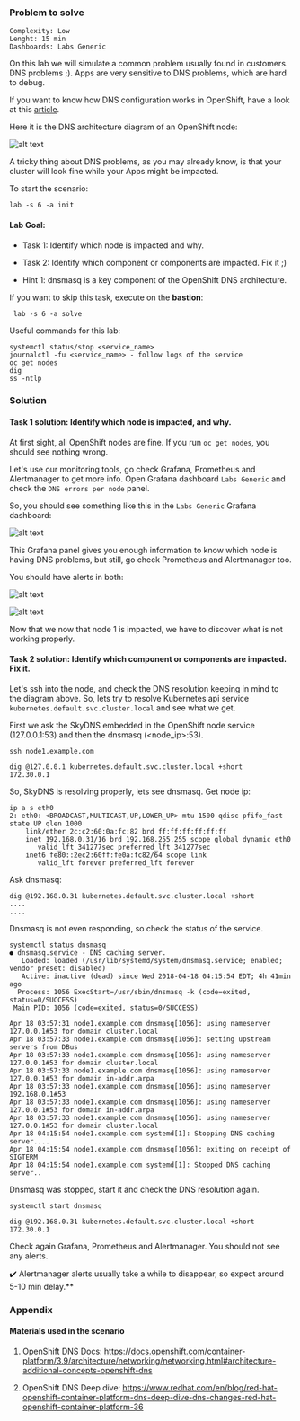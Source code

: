 ### Problem to solve

```
Complexity: Low
Lenght: 15 min
Dashboards: Labs Generic
```

On this lab we will simulate a common problem usually found in customers. DNS problems ;).
Apps are very sensitive to DNS problems, which are hard to debug.

If you want to know how DNS configuration works in OpenShift, have a look at this [article](https://www.redhat.com/en/blog/red-hat-openshift-container-platform-dns-deep-dive-dns-changes-red-hat-openshift-container-platform-36).

Here it is the DNS architecture diagram of an OpenShift node:

![alt text](img/img0-dns-diagram.png)

A tricky thing about DNS problems, as you may already know, is that your cluster will look fine while your Apps might be impacted.

To start the scenario:
```
lab -s 6 -a init
```

#### Lab Goal:

* Task 1: Identify which node is impacted and why.

* Task 2: Identify which component or components are impacted. Fix it ;)

* Hint 1: dnsmasq is a key component of the OpenShift DNS architecture.


If you want to skip this task, execute on the <b>bastion</b>:
```
 lab -s 6 -a solve
```

Useful commands for this lab:

```
systemctl status/stop <service_name>
journalctl -fu <service_name> - follow logs of the service
oc get nodes
dig
ss -ntlp
```

### Solution

#### Task 1 solution: Identify which node is impacted, and why.

At first sight, all OpenShift nodes are fine. If you run `oc get nodes`,
you should see nothing wrong.

Let's use our monitoring tools, go check Grafana, Prometheus and Alertmanager to get more info. Open Grafana dashboard `Labs Generic` and check the `DNS errors per node` panel.

So, you should see something like this in the `Labs Generic` Grafana dashboard:

![alt text](img/img2-grafana-dns-errors.png)

This Grafana panel gives you enough information to know which node is having DNS problems, but still, go check Prometheus and Alertmanager too.

You should have alerts in both:

![alt text](img/img1-alertmanager-dns-alert.png)

![alt text](img/img3-prom-dns-alert.png)

Now that we now that node 1 is impacted, we have to discover what is not working properly.

#### Task 2 solution: Identify which component or components are impacted. Fix it.

Let's ssh into the node, and check the DNS resolution keeping in mind to the diagram above. So, lets try to resolve Kubernetes api service `kubernetes.default.svc.cluster.local` and see what we get.

First we ask the SkyDNS embedded in the OpenShift node service (127.0.0.1:53) and then the dnsmasq (<node_ip>:53).

```
ssh node1.example.com

dig @127.0.0.1 kubernetes.default.svc.cluster.local +short
172.30.0.1
```

So, SkyDNS is resolving properly, lets see dnsmasq. Get node ip:

```
ip a s eth0
2: eth0: <BROADCAST,MULTICAST,UP,LOWER_UP> mtu 1500 qdisc pfifo_fast state UP qlen 1000
    link/ether 2c:c2:60:0a:fc:82 brd ff:ff:ff:ff:ff:ff
    inet 192.168.0.31/16 brd 192.168.255.255 scope global dynamic eth0
       valid_lft 341277sec preferred_lft 341277sec
    inet6 fe80::2ec2:60ff:fe0a:fc82/64 scope link
       valid_lft forever preferred_lft forever

```

Ask dnsmasq:

```
dig @192.168.0.31 kubernetes.default.svc.cluster.local +short
....
....
```

Dnsmasq is not even responding, so check the status of the service.

```
systemctl status dnsmasq
● dnsmasq.service - DNS caching server.
   Loaded: loaded (/usr/lib/systemd/system/dnsmasq.service; enabled; vendor preset: disabled)
   Active: inactive (dead) since Wed 2018-04-18 04:15:54 EDT; 4h 41min ago
  Process: 1056 ExecStart=/usr/sbin/dnsmasq -k (code=exited, status=0/SUCCESS)
 Main PID: 1056 (code=exited, status=0/SUCCESS)

Apr 18 03:57:31 node1.example.com dnsmasq[1056]: using nameserver 127.0.0.1#53 for domain cluster.local
Apr 18 03:57:33 node1.example.com dnsmasq[1056]: setting upstream servers from DBus
Apr 18 03:57:33 node1.example.com dnsmasq[1056]: using nameserver 127.0.0.1#53 for domain cluster.local
Apr 18 03:57:33 node1.example.com dnsmasq[1056]: using nameserver 127.0.0.1#53 for domain in-addr.arpa
Apr 18 03:57:33 node1.example.com dnsmasq[1056]: using nameserver 192.168.0.1#53
Apr 18 03:57:33 node1.example.com dnsmasq[1056]: using nameserver 127.0.0.1#53 for domain in-addr.arpa
Apr 18 03:57:33 node1.example.com dnsmasq[1056]: using nameserver 127.0.0.1#53 for domain cluster.local
Apr 18 04:15:54 node1.example.com systemd[1]: Stopping DNS caching server....
Apr 18 04:15:54 node1.example.com dnsmasq[1056]: exiting on receipt of SIGTERM
Apr 18 04:15:54 node1.example.com systemd[1]: Stopped DNS caching server..
```

Dnsmasq was stopped, start it and check the DNS resolution again.

```
systemctl start dnsmasq

dig @192.168.0.31 kubernetes.default.svc.cluster.local +short
172.30.0.1
```

Check again Grafana, Prometheus and Alertmanager. You should not see any alerts.

:heavy_check_mark: Alertmanager alerts usually take a while to disappear, so expect around 5-10 min delay.**

### Appendix

#### Materials used in the scenario

1. OpenShift DNS Docs:
https://docs.openshift.com/container-platform/3.9/architecture/networking/networking.html#architecture-additional-concepts-openshift-dns

2. OpenShift DNS Deep dive:
https://www.redhat.com/en/blog/red-hat-openshift-container-platform-dns-deep-dive-dns-changes-red-hat-openshift-container-platform-36
